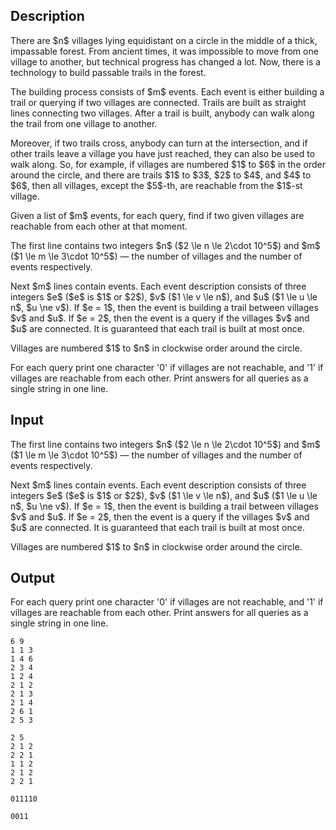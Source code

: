 ## Description

<div><p>There are $n$ villages lying equidistant on a circle in the middle of a thick, impassable forest. From ancient times, it was impossible to move from one village to another, but technical progress has changed a lot. Now, there is a technology to build passable trails in the forest. </p><p>The building process consists of $m$ events. Each event is either building a trail or querying if two villages are connected. Trails are built as straight lines connecting two villages. After a trail is built, anybody can walk along the trail from one village to another. </p><p>Moreover, if two trails cross, anybody can turn at the intersection, and if other trails leave a village you have just reached, they can also be used to walk along. So, for example, if villages are numbered $1$ to $6$ in the order around the circle, and there are trails $1$ to $3$, $2$ to $4$, and $4$ to $6$, then all villages, except the $5$-th, are reachable from the $1$-st village.</p><p>Given a list of $m$ events, for each query, find if two given villages are reachable from each other at that moment.</p></div><div class="input-specification"><p>The first line contains two integers $n$ ($2 \le n \le 2\cdot 10^5$) and $m$ ($1 \le m \le 3\cdot 10^5$)&nbsp;— the number of villages and the number of events respectively. </p><p>Next $m$ lines contain events. Each event description consists of three integers $e$ ($e$ is $1$ or $2$), $v$ ($1 \le v \le n$), and $u$ ($1 \le u \le n$, $u \ne v$). If $e = 1$, then the event is building a trail between villages $v$ and $u$. If $e = 2$, then the event is a query if the villages $v$ and $u$ are connected. It is guaranteed that each trail is built at most once. </p><p>Villages are numbered $1$ to $n$ in clockwise order around the circle. </p></div><div class="output-specification"><p>For each query print one character '<span class="tex-font-style-tt">0</span>' if villages are not reachable, and '<span class="tex-font-style-tt">1</span>' if villages are reachable from each other. Print answers for all queries as a single string in one line.</p></div>

## Input

<p>The first line contains two integers $n$ ($2 \le n \le 2\cdot 10^5$) and $m$ ($1 \le m \le 3\cdot 10^5$)&nbsp;— the number of villages and the number of events respectively. </p><p>Next $m$ lines contain events. Each event description consists of three integers $e$ ($e$ is $1$ or $2$), $v$ ($1 \le v \le n$), and $u$ ($1 \le u \le n$, $u \ne v$). If $e = 1$, then the event is building a trail between villages $v$ and $u$. If $e = 2$, then the event is a query if the villages $v$ and $u$ are connected. It is guaranteed that each trail is built at most once. </p><p>Villages are numbered $1$ to $n$ in clockwise order around the circle. </p>

## Output

<p>For each query print one character '<span class="tex-font-style-tt">0</span>' if villages are not reachable, and '<span class="tex-font-style-tt">1</span>' if villages are reachable from each other. Print answers for all queries as a single string in one line.</p>





```input1
6 9
1 1 3
1 4 6
2 3 4
1 2 4
2 1 2
2 1 3
2 1 4
2 6 1
2 5 3
```




```input2
2 5
2 1 2
2 2 1
1 1 2
2 1 2
2 2 1
```




```output1
011110
```




```output2
0011
```


